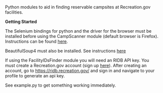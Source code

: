 Python modules to aid in finding reservable campsites at Recreation.gov facilities. 

**Getting Started**

The Selenium bindings for python and the driver for the browser must be installed before using the CampScanner module (default browser is Firefox). Instructions can be found [here](https://selenium-python.readthedocs.io/installation.html#downloading-python-bindings-for-selenium).

BeautifulSoup4 must also be installed. See instructions [here](https://www.crummy.com/software/BeautifulSoup/)

If using the FacilityIDsFinder module you will need an RIDB API key. You must create a Recreation.gov account (sign up [here](https://www.recreation.gov/sign-up)). After creating an account, go to https://ridb.recreation.gov/ and sign in and navigate to your profile to generate an api key. 


See example.py to get something working immediately.
